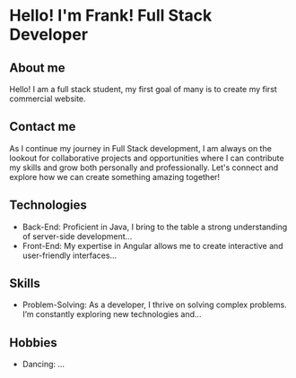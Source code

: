 # Hello! I'm Frank! Full Stack Developer


## About me 
Hello! I am a full stack student, my first goal of many is to create my first commercial website. 


## Contact me
 As I continue my journey in Full Stack development, I am always on the lookout for collaborative projects and opportunities where I can contribute my skills and grow both personally and professionally. Let's connect and explore how we can create something amazing together!



 ## Technologies
- Back-End: Proficient in Java, I bring to the table a strong understanding of server-side development...
- Front-End: My expertise in Angular allows me to create interactive and user-friendly interfaces...




 ## Skills
- Problem-Solving: As a developer, I thrive on solving complex problems. I’m constantly exploring new technologies and...


 ## Hobbies
- Dancing: ...
